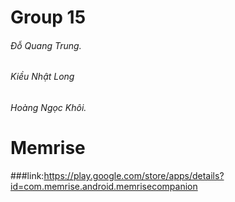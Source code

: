 # Group 15
###### Đỗ Quang Trung.
###### Kiều Nhật Long
###### Hoàng Ngọc Khôi.
# Memrise 
###link:https://play.google.com/store/apps/details?id=com.memrise.android.memrisecompanion
